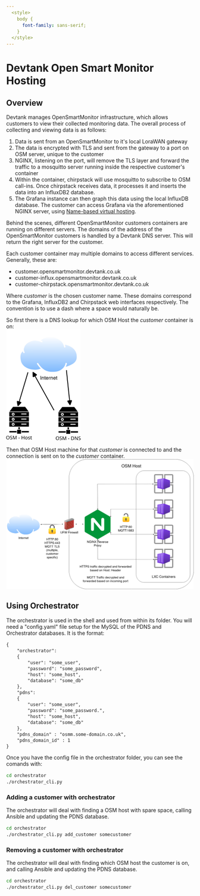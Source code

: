 ```yaml
---
  <style>
    body {
      font-family: sans-serif;
    }
  </style>
---
```

# Devtank Open Smart Monitor Hosting

## Overview

Devtank manages OpenSmartMonitor infrastructure, which allows customers to view their collected monitoring data.
The overall process of collecting and viewing data is as follows:

1. Data is sent from an OpenSmartMonitor to it's local LoraWAN gateway
2. The data is encrypted with TLS and sent from the gateway to a port on OSM server, unique to the customer
3. NGINX, listening on the port, will remove the TLS layer and forward the traffic to a mosquitto server running inside the respective customer's container
4. Within the container, chirpstack will use mosquitto to subscribe to OSM call-ins. Once chirpstack receives data, it processes it and inserts the data into an InfluxDB2 database.
5. The Grafana instance can then graph this data using the local InfluxDB database. The customer can access Grafana via the aforementioned NGINX server, using [Name-based virtual hosting](https://en.wikipedia.org/wiki/Virtual_hosting#Name-based).

Behind the scenes, different OpenSmartMonitor customers containers are running on different servers.
The domains of the address of the OpenSmartMonitor customers is handled by a Devtank DNS server.
This will return the right server for the customer.

Each customer container may multiple domains to access different services.
Generally, these are:

- customer.opensmartmonitor.devtank.co.uk
- customer-influx.opensmartmonitor.devtank.co.uk
- customer-chirpstack.opensmartmonitor.devtank.co.uk

Where *customer* is the chosen customer name.
These domains correspond to the Grafana, InfluxDB2 and Chirpstack web interfaces respectively.
The convention is to use a dash where a space would naturally be.

So first there is a DNS lookup for which OSM Host the *customer* container is on:
<br><img src="dns.png" width="200"/>

Then that OSM Host machine for that *customer* is connected to and the connection is sent on to the *customer* container.
<br><img src="osm-architecture.png" width="750"/>


## Using Orchestrator

The orchestrator is used in the shell and used from within its folder.
You will need a "config.yaml" file setup for the MySQL of the PDNS and Orchestrator databases.
It is the format:

    {
        "orchestrator":
        {
            "user": "some_user",
            "password": "some_password",
            "host": "some_host",
            "database": "some_db"
        },
        "pdns":
        {
            "user": "some_user",
            "password": "some_password.",
            "host": "some_host",
            "database": "some_db"
        },
        "pdns_domain" : "osmm.some-domain.co.uk",
        "pdns_domain_id" : 1
    }

Once you have the config file in the orchestrator folder, you can see the comands with:

```sh
cd orchestrator
./orchestrator_cli.py
```

### Adding a customer with orchestrator

The orchestrator will deal with finding a OSM host with spare space, calling Ansible and updating the PDNS database.

```sh
cd orchestrator
./orchestrator_cli.py add_customer somecustomer
```

### Removing a customer with orchestrator

The orchestrator will deal with finding which OSM host the customer is on, and calling Ansible and updating the PDNS database.
```sh
cd orchestrator
./orchestrator_cli.py del_customer somecustomer
```


